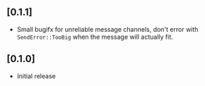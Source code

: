 ## [0.1.1]
- Small bugifx for unreliable message channels, don't error with
  `SendError::TooBig` when the message will actually fit.

## [0.1.0]
- Initial release
